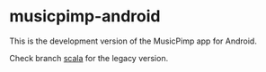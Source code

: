 # musicpimp-android

This is the development version of the MusicPimp app for Android.

Check branch [scala](https://github.com/malliina/musicpimp-android/tree/scala) for the legacy 
version.

